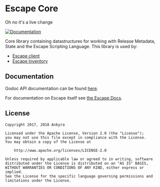 # Escape Core

Oh no it's a live change

[![Documentation](https://godoc.org/github.com/ankyra/escape-core?status.svg)](http://godoc.org/github.com/ankyra/escape-core)

Core library containing datastructures for working with Release Metadata, State
and the Escape Scripting Language. This library is used by:

* [Escape client](https://github.com/ankyra/escape)
* [Escape Inventory](https://github.com/ankyra/escape-inventory)

## Documentation

Godoc API documentation can be found [here](http://godoc.org/github.com/ankyra/escape-core).

For documentation on Escape itself see [the Escape Docs](https://escape.ankyra.io/docs/).

## License

```
Copyright 2017, 2018 Ankyra

Licensed under the Apache License, Version 2.0 (the "License");
you may not use this file except in compliance with the License.
You may obtain a copy of the License at

    http://www.apache.org/licenses/LICENSE-2.0

Unless required by applicable law or agreed to in writing, software
distributed under the License is distributed on an "AS IS" BASIS,
WITHOUT WARRANTIES OR CONDITIONS OF ANY KIND, either express or implied.
See the License for the specific language governing permissions and
limitations under the License.
```
